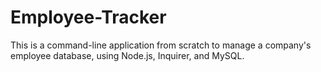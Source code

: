 # Employee-Tracker
This is a command-line application from scratch to manage a company's employee database, using Node.js, Inquirer, and MySQL.
